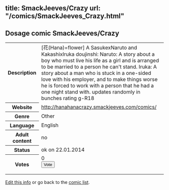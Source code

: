 title: SmackJeeves/Crazy
url: "/comics/SmackJeeves_Crazy.html"
---
Dosage comic SmackJeeves/Crazy
-----------------------------------------

<p id="msg"></p>
<script type="text/javascript">
if (window.location.search === '?edit_info_mail=sent_ok') {
  var elem = document.getElementById("msg");
  elem.innerHTML = 'Edited information sucessfully sent for review, which is usually done daily. Thanks!';
  elem.className = 'ok';
}
</script>
<table class="comicinfo">
<tr>
<th>Description</th><td>[花(Hana)=flower] A SasukexNaruto and KakashixIruka doujinshi: Naruto: A story about a boy who must live his life as a girl and is arranged to be married to a person he can't stand. Iruka: A story about a man who is stuck in a one-sided love with his employer, and to make things worse he is forced to work with a person that he had a one night stand with. updates randomly in bunches rating g-R18</td>
</tr>
<tr>
<th>Website</th><td><a href="http://hanahanacrazy.smackjeeves.com/comics/">http://hanahanacrazy.smackjeeves.com/comics/</a></td>
</tr>
<tr>
<th>Genre</th><td>Other</td>
</tr>
<tr>
<th>Language</th><td>English</td>
</tr>
<tr>
<th>Adult content</th><td>no</td>
</tr>
<tr>
<th>Status</th><td>ok on 22.01.2014</td>
</tr>
<tr>
<th>Votes</th><td>0
<form action="http://gaecounter.appspot.com/count/" method="POST">
<input name="name" type="hidden" value="SmackJeeves_Crazy"/>
<input name="uid" type="hidden" id="voteuid" value=""/>
<input type="submit" value="Vote"/>
</form>
</td>
</tr>
</table>
<script type="text/javascript">
var ua = navigator.userAgent;
document.getElementById("voteuid").value = ua.replace(/[^a-zA-Z0-9\._:]/g , "_");;
</script>

[Edit this info](SmackJeeves_Crazy_edit.html) or go back to the [comic list](../comic-index.html).
